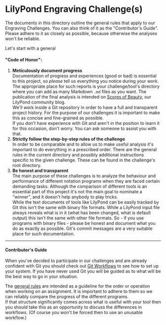 # LilyPond Engraving Challenge(s)

The documents in this directory outline the general rules that apply
to our Engraving Challenges. You can also think of it as the
"Contributor's Guide". Please adhere to it as closely as possible,
because otherwise the analyses won't be reliable.

Let's start with a general 

#### "Code of Honor":

1. **Meticulously document progress**  
   Documentation of progress and experiences (good or bad) is essential
   to this project, so *please* tell us everything you notice
   during your work. The appropriate place for such reports is
   your challenge/tool's directory where you can add as many Markdown
   `.md` files as you want.
   The publication of the final analysis is intended on
   [Scores of Beauty](http://lilypondblog.org),
   our LilyPond community blog.  
   We'll work inside a Git repository in order to have a full and
   transparent project history. For the purpose of our challenges it is
   important to make this as concise and fine-grained as possible.  
   If you don't have experience with Git and aren't in the position to
   learn it for this occasion, don't worry. You can ask someone to assist
   you with that.
2. **Strictly follow the step-by-step rules of the challenge**  
   In order to be comparable and to allow us to make useful analysis
   it's important to do everything in a prescribed order. There are
   the general rules in the current directory and possibly additional
   instructions specific to the given challenge. These can be found
   in the challenge's root directory.
3. **Be honest and transparent**  
   The main purpose of these challenges is to analyze the behaviour
   and performance of different notation programs when they are faced
   certain demanding tasks.
   Although the comparison of different tools is an essential part of
   this project it's not the main goal to nominate a "winner", and it
   doesn't help anybody to play tricks.  
   While the text documents of tools like LilyPond can be easily tracked
   by Git this isn't the same with binary file formats. While a LilyPond input
   file always reveals what is in it (what has been changed, what is
   default output) this isn't the same with other file formats.
   So - if you use programs with binary files - please be honest and
   document what you do as exactly as possible. Git's commit messages
   are a very suitable place for such documentation.

---

#### Contributor's Guide

When you've decided to participate in our challenges and are already
confident with Git you should check out [Git Workflows](git-workflow.md)
to see how to set up your system. If you have never used Git you will
be guided as to what will be the best way to go in your situation.

The [general rules](general-rules.md) are intended as a guideline for
the order or operation when working on an assignment. It is important
to adhere to them so we can reliably compare the progress of the different programs.  
If that structure significantly comes across what is useful with your
tool then you should take this as an opportunity to discuss the
differences in workflows. (Of course you won't be forced then to
use an unusable workflow.)
